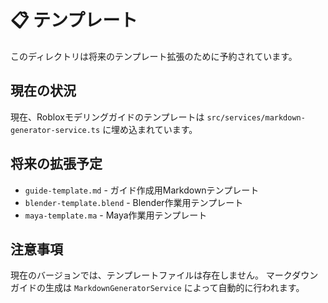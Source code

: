 # 📋 テンプレート

このディレクトリは将来のテンプレート拡張のために予約されています。

## 現在の状況

現在、Robloxモデリングガイドのテンプレートは `src/services/markdown-generator-service.ts` に埋め込まれています。

## 将来の拡張予定

- `guide-template.md` - ガイド作成用Markdownテンプレート
- `blender-template.blend` - Blender作業用テンプレート
- `maya-template.ma` - Maya作業用テンプレート

## 注意事項

現在のバージョンでは、テンプレートファイルは存在しません。
マークダウンガイドの生成は `MarkdownGeneratorService` によって自動的に行われます。
